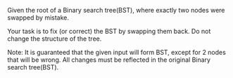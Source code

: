 Given the root of a Binary search tree(BST), where exactly two nodes were swapped by mistake. 

Your task is to fix (or correct) the BST by swapping them back. Do not change the structure of the tree.

Note: It is guaranteed that the given input will form BST, except for 2 nodes that will be wrong. All changes must be reflected in the original Binary search tree(BST).
